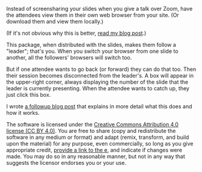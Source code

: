 
Instead of screensharing your slides when you give a talk over Zoom,
have the attendees view them in their own web browser from your site.
(Or download them and view them locally.)

(If it's not obvious why this is better, [read my blog
post](https://blog.plover.com/talk/slide-download.html).)

This package, when distributed with the slides, makes them follow a
"leader"; that's you.  When you switch your browser from one slide to
another, all the followers' browsers will switch too.

But if one attendee wants to go back (or forward) they can do that
too.  Then their session becomes disconnected from the leader's.  A
box will appear in the upper-right corner, always displaying the
number of the slide that the leader is currently presenting.  When the
attendee wants to catch up, they just click this box.

I wrote [a followup blog
post](https://blog.plover.com/talk/slide-download-2.html) that
explains in more detail what this does and how it works.

The software is licensed under the [Creative Commons Attribution 4.0
license (CC BY 4.0)](https://creativecommons.org/licenses/by/4.0/).
You are free to share (copy and redistribute the software in any
medium or format) and adapt (remix, transform, and build upon the
material) for any purpose, even commercially, so long as you give
appropriate credit, [provide a link to the
e](https://creativecommons.org/licenses/by/4.0/legalcode), and
indicate if changes were made. You may do so in any reasonable manner,
but not in any way that suggests the licensor endorses you or your
use.
